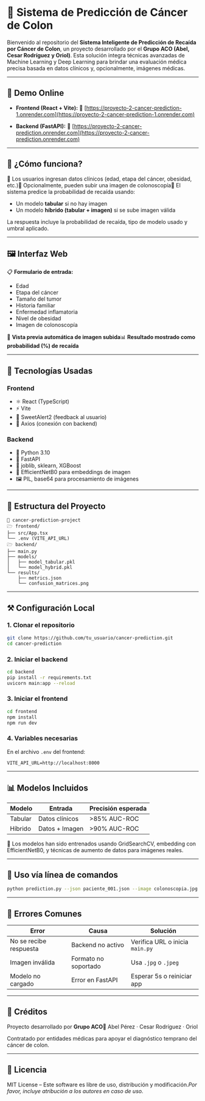 # 🧐 Sistema de Predicción de Cáncer de Colon

Bienvenido al repositorio del **Sistema Inteligente de Predicción de Recaída por Cáncer de Colon**, un proyecto desarrollado por el **Grupo ACO (Abel, Cesar Rodríguez y Oriol)**. Esta solución integra técnicas avanzadas de Machine Learning y Deep Learning para brindar una evaluación médica precisa basada en datos clínicos y, opcionalmente, imágenes médicas.

---

## 🚀 Demo Online

- **Frontend (React + Vite):**  🔗 [https://proyecto-2-cancer-prediction-1.onrender.com](https://proyecto-2-cancer-prediction-1.onrender.com)

- **Backend (FastAPI):**  🔗 [https://proyecto-2-cancer-prediction.onrender.com](https://proyecto-2-cancer-prediction.onrender.com)

---

## 🧬 ¿Cómo funciona?

🔹 Los usuarios ingresan datos clínicos (edad, etapa del cáncer, obesidad, etc.)🔹 Opcionalmente, pueden subir una imagen de colonoscopía🔹 El sistema predice la probabilidad de recaída usando:

- Un modelo **tabular** si no hay imagen
- Un modelo **híbrido (tabular + imagen)** si se sube imagen válida

La respuesta incluye la probabilidad de recaída, tipo de modelo usado y umbral aplicado.

---

## 🖼️ Interfaz Web

📋 **Formulario de entrada:**

- Edad
- Etapa del cáncer
- Tamaño del tumor
- Historia familiar
- Enfermedad inflamatoria
- Nivel de obesidad
- Imagen de colonoscopía

📸 **Vista previa automática de imagen subida**📊 **Resultado mostrado como probabilidad (%) de recaída**

---

## 🧪 Tecnologías Usadas

### Frontend

- ⚛️ React (TypeScript)
- ⚡ Vite
- 🥃 SweetAlert2 (feedback al usuario)
- 🧪 Axios (conexión con backend)

### Backend

- 🐍 Python 3.10
- 🚀 FastAPI
- 📆 joblib, sklearn, XGBoost
- 🧠 EfficientNetB0 para embeddings de imagen
- 🖼️ PIL, base64 para procesamiento de imágenes

---

## 📁 Estructura del Proyecto

```
📆 cancer-prediction-project
🗁️ frontend/
├── src/App.tsx
└── .env (VITE_API_URL)
🗁️ backend/
├── main.py
├── models/
│   ├── model_tabular.pkl
│   └── model_hybrid.pkl
└── results/
    ├── metrics.json
    └── confusion_matrices.png
```

---

## ⚒️ Configuración Local

### 1. Clonar el repositorio

```bash
git clone https://github.com/tu_usuario/cancer-prediction.git
cd cancer-prediction
```

### 2. Iniciar el backend

```bash
cd backend
pip install -r requirements.txt
uvicorn main:app --reload
```

### 3. Iniciar el frontend

```bash
cd frontend
npm install
npm run dev
```

### 4. Variables necesarias

En el archivo `.env` del frontend:

```
VITE_API_URL=http://localhost:8000
```

---

## 📊 Modelos Incluidos

| Modelo  | Entrada        | Precisión esperada |
| ------- | -------------- | ------------------ |
| Tabular | Datos clínicos | >85% AUC-ROC       |
| Híbrido | Datos + Imagen | >90% AUC-ROC       |

🧠 Los modelos han sido entrenados usando GridSearchCV, embedding con EfficientNetB0, y técnicas de aumento de datos para imágenes reales.

---

## 🧲 Uso vía línea de comandos

```bash
python prediction.py --json paciente_001.json --image colonoscopia.jpg
```

---

## 🐞 Errores Comunes

| Error                  | Causa                | Solución                        |
| ---------------------- | -------------------- | ------------------------------- |
| No se recibe respuesta | Backend no activo    | Verifica URL o inicia `main.py` |
| Imagen inválida        | Formato no soportado | Usa `.jpg` o `.jpeg`            |
| Modelo no cargado      | Error en FastAPI     | Esperar 5s o reiniciar app      |

---

## 🧠 Créditos

Proyecto desarrollado por **Grupo ACO**📍 Abel Pérez · Cesar Rodríguez · Oriol

Contratado por entidades médicas para apoyar el diagnóstico temprano del cáncer de colon.

---

## 📃 Licencia

MIT License – Este software es libre de uso, distribución y modificación.*Por favor, incluye atribución a los autores en caso de uso.*
